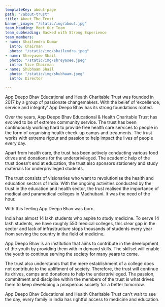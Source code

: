 ```yaml
---
templateKey: about-page
path: "/about-trust"
title: About The Trust
banner_image: "/static/img/about.jpg"
team_heading: Meet Our Team
team_subheading: Backed with Strong Experience
team_members:
- name: Shailendra Kumar
  intro: Chairman
  photo: "/static/img/shailendra.jpeg"
- name: Shreyasee Shail
  photo: "/static/img/shreyasee.jpeg"
  intro: Vice Chairman
- name: Shubhaam Shail
  photo: "/static/img/shubhaam.jpeg"
  intro: Director

---
```

App Deepo Bhav Educational and Health Charitable Trust was founded in 2017 by a group of passionate changemakers. With the belief of ‘excellence, service and integrity’ App Deepo Bhav has its strong foundations rooted.

Over the years, App Deepo Bhav Educational & Health Charitable Trust has evolved to be of extreme community service. The trust has been continuously working hard to provide free health care services to people in the form of organising health check-up camps and treatments. The trust works with extreme rigour and passion to help impact the lives of people every day.

Apart from health care, the trust has been actively conducting various food drives and donations for the underprivileged. The academic help of the trust doesn’t end at education, the trust also sponsors stationery and study materials for underprivileged students.

The trust consists of visionaries who want to revolutionise the health and education sectors of India. With the ongoing activities conducted by the trust in the education and health sector, the trust realised the importance of medical and paramedical colleges in Madhubani. It was the need of the hour.

With this feeling App Deepo Bhav was born.

India has almost 14 lakh students who aspire to study medicine. To serve 14 lakh students, we have roughly 550 medical colleges, this clear gap in the sector and lack of infrastructure stops thousands of students every year from serving the country in the field of medicine.

App Deepo Bhav is an institution that aims to contribute in the development of the youth by providing them with in demand skills. The skillset will enable the youth to continue serving the society for many years to come.

The trust also understands that the mere establishment of a college does not contribute to the upliftment of society. Therefore, the trust will continue its drives, camps and donations to help the underprivileged. The passion, commitment and discipline within the members of the trust is what drives them to keep developing a prosperous society for a better tomorrow.

App Deepo Bhav Educational and Health Charitable Trust can’t wait to see the day, every family in India has rightful access to medicine and education.